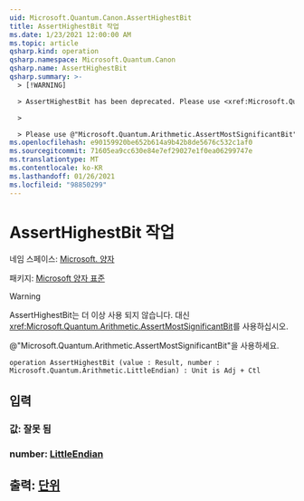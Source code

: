 ```yaml
---
uid: Microsoft.Quantum.Canon.AssertHighestBit
title: AssertHighestBit 작업
ms.date: 1/23/2021 12:00:00 AM
ms.topic: article
qsharp.kind: operation
qsharp.namespace: Microsoft.Quantum.Canon
qsharp.name: AssertHighestBit
qsharp.summary: >-
  > [!WARNING]

  > AssertHighestBit has been deprecated. Please use <xref:Microsoft.Quantum.Arithmetic.AssertMostSignificantBit> instead.

  >

  > Please use @"Microsoft.Quantum.Arithmetic.AssertMostSignificantBit".
ms.openlocfilehash: e90159920be652b614a9b42b8de5676c532c1af0
ms.sourcegitcommit: 71605ea9cc630e84e7ef29027e1f0ea06299747e
ms.translationtype: MT
ms.contentlocale: ko-KR
ms.lasthandoff: 01/26/2021
ms.locfileid: "98850299"
---
```

# <a name="asserthighestbit-operation"></a>AssertHighestBit 작업

네임 스페이스: [Microsoft. 양자](xref:Microsoft.Quantum.Canon)

패키지: [Microsoft 양자 표준](https://nuget.org/packages/Microsoft.Quantum.Standard)


> [!WARNING]
> AssertHighestBit는 더 이상 사용 되지 않습니다. 대신 <xref:Microsoft.Quantum.Arithmetic.AssertMostSignificantBit>를 사용하십시오.
>
> @"Microsoft.Quantum.Arithmetic.AssertMostSignificantBit"을 사용하세요.



```qsharp
operation AssertHighestBit (value : Result, number : Microsoft.Quantum.Arithmetic.LittleEndian) : Unit is Adj + Ctl
```


## <a name="input"></a>입력

### <a name="value--__invalidresult__"></a>값: __잘못 <Result> 됨__




### <a name="number--littleendian"></a>number: [LittleEndian](xref:Microsoft.Quantum.Arithmetic.LittleEndian)





## <a name="output--unit"></a>출력: [단위](xref:microsoft.quantum.lang-ref.unit)

